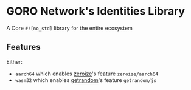 # GORO Network's Identities Library

A Core `#![no_std]` library for the entire ecosystem

## Features

Either:

- `aarch64` which enables [zeroize](https://crates.io/crates/zeroize)'s feature `zeroize/aarch64`
- `wasm32` which enables [getrandom](https://crates.io/crates/getrandom)'s feature `getrandom/js`
